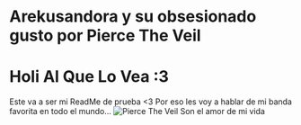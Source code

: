 # Arekusandora y su obsesionado gusto por Pierce The Veil

# Holi Al Que Lo Vea :3

Este va a ser mi ReadMe de prueba <3
Por eso les voy a hablar de mi banda favorita en todo el mundo...
![Pierce The Veil Son el amor de mi vida](https://i.pinimg.com/564x/26/73/51/2673515ca5d07bec0be7d00e80e23fe2.jpg)

